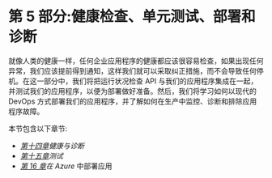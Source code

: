 # 第 5 部分:健康检查、单元测试、部署和诊断

就像人类的健康一样，任何企业应用程序的健康都应该很容易检查，如果出现任何异常，我们应该提前得到通知，这样我们就可以采取纠正措施，而不会导致任何停机。在这一部分中，我们将把运行状况检查 API 与我们的应用程序集成在一起，并测试我们的应用程序，以便为部署做好准备。然后，我们将学习如何以现代的 DevOps 方式部署我们的应用程序，并了解如何在生产中监控、诊断和排除应用程序故障。

本节包含以下章节:

*   [*第十四章*](14.html#_idTextAnchor303)*健康与诊断*
*   [*第十五章*](15.html#_idTextAnchor323)*测试*
*   [*第 16 章*](16.html#_idTextAnchor338)*在 Azure* 中部署应用